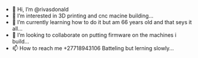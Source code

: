 - 👋 Hi, I’m @rivasdonald
- 👀 I’m interested in 3D printing and cnc macine building...
- 🌱 I’m currently learning how to do it but am 66 years old and that seys it all...
- 💞️ I’m looking to collaborate on putting firmware on the machines i build...
- 📫 How to reach me +27718943106
Batteling but lerning slowly...

<!---
rivasdonald/rivasdonald is a ✨ special ✨ repository because its `README.md` (this file) appears on your GitHub profile.
You can click the Preview link to take a look at your changes.
--->
